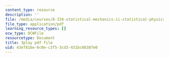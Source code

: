 ```yaml
---
content_type: resource
description: ''
file: /media/courses/8-334-statistical-mechanics-ii-statistical-physics-of-fields-spring-2014/43ef816e6c0ec3f53cd3431bc66387e0_XDpCdELStJs.pdf
file_type: application/pdf
learning_resource_types: []
ocw_type: OCWFile
resourcetype: Document
title: 3play pdf file
uid: 43ef816e-6c0e-c3f5-3cd3-431bc66387e0
---
```

